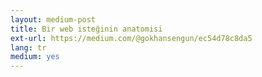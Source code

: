 ```yaml
---
layout: medium-post
title: Bir web isteğinin anatomisi
ext-url: https://medium.com/@gokhansengun/ec54d78c8da5
lang: tr
medium: yes 
---
```

